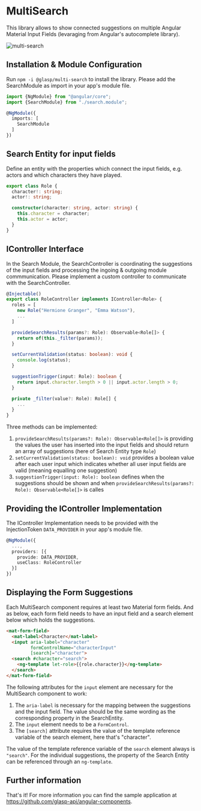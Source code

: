 # MultiSearch

This library allows to show connected suggestions on multiple Angular Material Input Fields (levaraging from Angular's autocomplete library).

![multi-search](https://user-images.githubusercontent.com/118767215/221435805-4016f94d-25c0-4b09-a9ba-462eabd746ff.gif)

## Installation & Module Configuration

Run `npm -i @glasp/multi-search` to install the library. Please add the SearchModule as import in your app's module file.

```typescript
import {NgModule} from "@angular/core";
import {SearchModule} from "./search.module";

@NgModule({
  imports: [
    SearchModule
  ]
})
```

## Search Entity for input fields

Define an entity with the properties which connect the input fields, e.g. actors and which characters they have played.

```typescript
export class Role {
  character!: string;
  actor!: string;

  constructor(character: string, actor: string) {
    this.character = character;
    this.actor = actor;
  }
}
```

## IController Interface

In the Search Module, the SearchController is coordinating the suggestions of the input fields and processing the ingoing & outgoing module commmunication. Please implement a custom controller to communicate with the SearchController. 

```typescript
@Injectable()
export class RoleController implements IController<Role> {
  roles = [
    new Role("Hermione Granger", "Emma Watson"),
    ...
  ]

  provideSearchResults(params?: Role): Observable<Role[]> {
    return of(this._filter(params));
  }

  setCurrentValidation(status: boolean): void {
    console.log(status);
  }

  suggestionTrigger(input: Role): boolean {
    return input.character.length > 0 || input.actor.length > 0;
  }

  private _filter(value?: Role): Role[] {
    ...
  }
}
```

Three methods can be implemented:

1. `provideSearchResults(params?: Role): Observable<Role[]>` is providing the values the user has inserted into the input fields and should return an array of suggestions (here of Search Entity type `Role`)
2. `setCurrentValidation(status: boolean): void` provides a boolean value after each user input which indicates whether all user input fields are valid (meaning equalling one suggestion)
3. `suggestionTrigger(input: Role): boolean` defines when the suggestions should be shown and when `provideSearchResults(params?: Role): Observable<Role[]>` is calles

## Providing the IController Implementation

The IController Implementation needs to be provided with the InjectionToken `DATA_PROVIDER` in your app's module file.

```typescript
@NgModule({
  ...,
  providers: [{
    provide: DATA_PROVIDER,
    useClass: RoleController
  }]
})
```

## Displaying the Form Suggestions

Each MultiSearch component requires at least two Material form fields. And as below, each form field needs to have an input field and a search element below which holds the suggestions.

```html
<mat-form-field>
  <mat-label>Character</mat-label>
  <input aria-label="character"
         formControlName="characterInput"
         [search]="character">
  <search #character="search">
    <ng-template let-role>{{role.character}}</ng-template>
  </search>
</mat-form-field>
```

The following attributes for the `input` element are necessary for the MultiSearch component to work:

1. The `aria-label` is necessary for the mapping between the suggestions and the input field. The value should be the same wording as the corresponding property in the SearchEntity.
2. The `input` element needs to be a `FormControl`.
3. The `[search]` attribute requires the value of the template reference variable of the search element, here that's "character".

The value of the template reference variable of the `search` element always is `"search"`. For the individual suggestions, the property of the Search Entity can be referenced through an `ng-template`.

## Further information

That's it! For more information you can find the sample application at https://github.com/glasp-api/angular-components.
